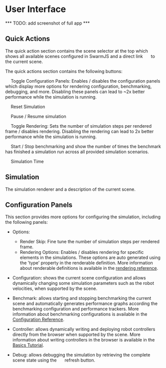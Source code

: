 # User Interface

*** TODO: add screenshot of full app ***

## Quick Actions

The quick action section contains the scene selector at the top which shows all available scenes configured in SwarmJS and a direct link &nbsp;<img src="https://raw.githubusercontent.com/FortAwesome/Font-Awesome/6.x/svgs/solid/link.svg" width="10" height="10">&nbsp; to the current scene.

The quick actions section contains the following buttons:

<img src="https://raw.githubusercontent.com/FortAwesome/Font-Awesome/5.x/svgs/solid/cog.svg" width="10" height="10">&nbsp; Toggle Configuration Panels: Enables / disables the configuration panels which display more options for rendering configuration, benchmarking, debugging, and more. Disabling these panels can lead to ~2x better performance while the simulation is running.

<img src="https://raw.githubusercontent.com/FortAwesome/Font-Awesome/5.x/svgs/solid/sync.svg" width="10" height="10">&nbsp; Reset Simulation

<img src="https://raw.githubusercontent.com/FortAwesome/Font-Awesome/5.x/svgs/solid/play.svg" width="10" height="10">&nbsp; Pause / Resume simulation

<img src="https://raw.githubusercontent.com/FortAwesome/Font-Awesome/5.x/svgs/solid/draw-polygon.svg" width="10" height="10">&nbsp; Toggle Rendering: Sets the number of simulation steps per rendered frame / disables rendering. Disabling the rendering can lead to 2x better performance while the simulation is running.

<img src="https://raw.githubusercontent.com/FortAwesome/Font-Awesome/5.x/svgs/solid/stopwatch.svg" width="10" height="10">&nbsp; Start / Stop benchmarking and show the number of times the benchmark has finished a simulation run across all provided simulation scenarios.

<img src="https://raw.githubusercontent.com/FortAwesome/Font-Awesome/5.x/svgs/solid/clock.svg" width="10" height="10">&nbsp; Simulation Time

## Simulation

The simulation renderer and a description of the current scene.

## Configuration Panels

This section provides more options for configuring the simulation, including the following panels:

- Options: 
  - Render Skip: Fine tune the number of simulation steps per rendered frame.
  - Rendering Options: Enables / disables rendering for specific elements in the simulations. These options are auto generated using the 'type' property in the renderable definition. More information about renderable definitions is available in the [rendering reference](./rendering-reference.md).

- Configuration: shows the current scene configuration and allows dynamically changing some simulation parameters such as the robot velocities, when supported by the scene.

- Benchmark: allows starting and stopping benchmarking the current scene and automatically generates performance graphs according the benchmarking configuration and performance trackers. More information about benchmarking configurations is available in the [Configuration Reference](./configuration-reference.md).

- Controller: allows dynamically writing and deploying robot controllers directly from the browser when supported by the scene. More information about writing controllers in the browser is available in the [Basics Tutorial](./basics-tutorial.md).

- Debug: allows debugging the simulation by retrieving the complete scene state using the &nbsp;<img src="https://raw.githubusercontent.com/FortAwesome/Font-Awesome/5.x/svgs/solid/sync.svg" width="10" height="10">&nbsp; refresh button.